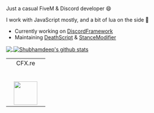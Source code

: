Just a casual FiveM & Discord developer 😄

I work with JavaScript mostly, and a bit of lua on the side 🧂


- Currently working on [DiscordFramework](https://github.com/ItsAmmarB/DiscordFramework)
- Maintaining [DeathScript](https://github.com/ItsAmmarB/DeathScript) & [StanceModifier](https://github.com/ItsAmmarB/StanceModifier)

<a href="https://github.com/FilonxTN">
  <img align="center" src="https://github-readme-stats.vercel.app/api/top-langs/?username=ItsAmmarB&theme=dark&hide_langs_below=1" />
</a>

<a href="https://github.com/FilonxTN">
 <img align="center" src="https://github-readme-stats.vercel.app/api?username=ItsAmmarB&show_icons=true&theme=dark&line_height=27" alt="Shubhamdeep's github stats"/>
</a>

<table>
  <tbody>
    <tr valign="top">
      <td width="75%" align="center">
        <span>CFX.re</span><br><br><br>
        <img height="64px" src="https://external-preview.redd.it/uASWQ3_JWYtyej9q2M6my9EnwJZ8vv2NxvVWhB24B6o.jpg?auto=webp&s=b174a0d3def4beadf78b97ecf3aaccc2f48621e5">
      </td>
    </tr>
  </tbody>
</table>
